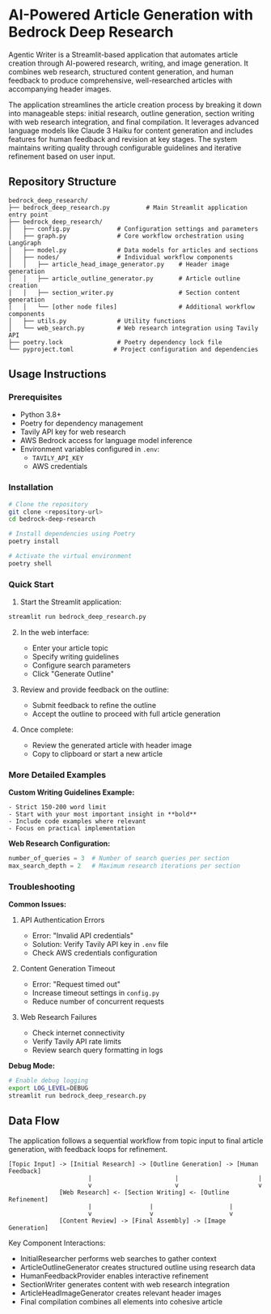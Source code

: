 # AI-Powered Article Generation with Bedrock Deep Research

Agentic Writer is a Streamlit-based application that automates article creation through AI-powered research, writing, and image generation. It combines web research, structured content generation, and human feedback to produce comprehensive, well-researched articles with accompanying header images.

The application streamlines the article creation process by breaking it down into manageable steps: initial research, outline generation, section writing with web research integration, and final compilation. It leverages advanced language models like Claude 3 Haiku for content generation and includes features for human feedback and revision at key stages. The system maintains writing quality through configurable guidelines and iterative refinement based on user input.

## Repository Structure
```
bedrock_deep_research/
├── bedrock_deep_research.py          # Main Streamlit application entry point
├── bedrock_deep_research/
│   ├── config.py             # Configuration settings and parameters
│   ├── graph.py              # Core workflow orchestration using LangGraph
│   ├── model.py              # Data models for articles and sections
│   ├── nodes/                # Individual workflow components
│   │   ├── article_head_image_generator.py    # Header image generation
│   │   ├── article_outline_generator.py       # Article outline creation
│   │   ├── section_writer.py                  # Section content generation
│   │   └── [other node files]                 # Additional workflow components
│   ├── utils.py              # Utility functions
│   └── web_search.py         # Web research integration using Tavily API
├── poetry.lock               # Poetry dependency lock file
└── pyproject.toml           # Project configuration and dependencies
```

## Usage Instructions

### Prerequisites
- Python 3.8+
- Poetry for dependency management
- Tavily API key for web research
- AWS Bedrock access for language model inference
- Environment variables configured in `.env`:
  - `TAVILY_API_KEY`
  - AWS credentials

### Installation
```bash
# Clone the repository
git clone <repository-url>
cd bedrock-deep-research

# Install dependencies using Poetry
poetry install

# Activate the virtual environment
poetry shell
```

### Quick Start
1. Start the Streamlit application:
```bash
streamlit run bedrock_deep_research.py
```

2. In the web interface:
   - Enter your article topic
   - Specify writing guidelines
   - Configure search parameters
   - Click "Generate Outline"

3. Review and provide feedback on the outline:
   - Submit feedback to refine the outline
   - Accept the outline to proceed with full article generation

4. Once complete:
   - Review the generated article with header image
   - Copy to clipboard or start a new article

### More Detailed Examples

**Custom Writing Guidelines Example:**
```text
- Strict 150-200 word limit
- Start with your most important insight in **bold**
- Include code examples where relevant
- Focus on practical implementation
```

**Web Research Configuration:**
```python
number_of_queries = 3  # Number of search queries per section
max_search_depth = 2   # Maximum research iterations per section
```

### Troubleshooting

**Common Issues:**

1. API Authentication Errors
   - Error: "Invalid API credentials"
   - Solution: Verify Tavily API key in `.env` file
   - Check AWS credentials configuration

2. Content Generation Timeout
   - Error: "Request timed out"
   - Increase timeout settings in `config.py`
   - Reduce number of concurrent requests

3. Web Research Failures
   - Check internet connectivity
   - Verify Tavily API rate limits
   - Review search query formatting in logs

**Debug Mode:**
```bash
# Enable debug logging
export LOG_LEVEL=DEBUG
streamlit run bedrock_deep_research.py
```

## Data Flow
The application follows a sequential workflow from topic input to final article generation, with feedback loops for refinement.

```ascii
[Topic Input] -> [Initial Research] -> [Outline Generation] -> [Human Feedback]
                      |                       |                      |
                      v                       v                      v
              [Web Research] <- [Section Writing] <- [Outline Refinement]
                      |                |                     |
                      v                v                     v
              [Content Review] -> [Final Assembly] -> [Image Generation]
```

Key Component Interactions:
- InitialResearcher performs web searches to gather context
- ArticleOutlineGenerator creates structured outline using research data
- HumanFeedbackProvider enables interactive refinement
- SectionWriter generates content with web research integration
- ArticleHeadImageGenerator creates relevant header images
- Final compilation combines all elements into cohesive article